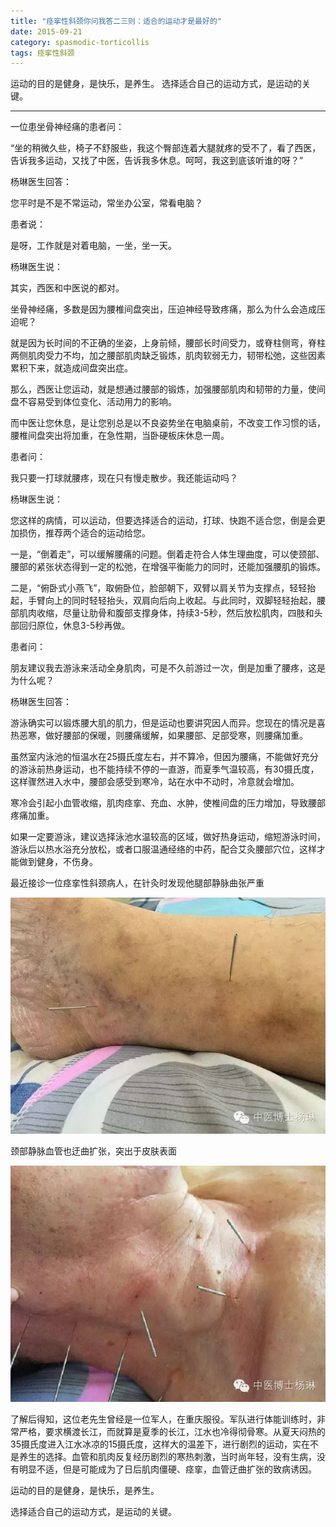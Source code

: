 ```yaml
---
title: "痉挛性斜颈你问我答二三则：适合的运动才是最好的"
date: 2015-09-21
category: spasmodic-torticollis
tags: 痉挛性斜颈
---
```


运动的目的是健身，是快乐，是养生。
选择适合自己的运动方式，是运动的关键。

***

一位患坐骨神经痛的患者问：

“坐的稍微久些，椅子不舒服些，我这个臀部连着大腿就疼的受不了，看了西医，告诉我多运动，又找了中医，告诉我多休息。呵呵，我这到底该听谁的呀？”

杨琳医生回答：

您平时是不是不常运动，常坐办公室，常看电脑？

患者说：

是呀，工作就是对着电脑，一坐，坐一天。

杨琳医生说：

其实，西医和中医说的都对。

坐骨神经痛，多数是因为腰椎间盘突出，压迫神经导致疼痛，那么为什么会造成压迫呢？

就是因为长时间的不正确的坐姿，上身前倾，腰部长时间受力，或脊柱侧弯，脊柱两侧肌肉受力不均，加之腰部肌肉缺乏锻炼，肌肉软弱无力，韧带松弛，这些因素累积下来，就造成间盘突出症。

那么，西医让您运动，就是想通过腰部的锻炼，加强腰部肌肉和韧带的力量，使间盘不容易受到体位变化、活动用力的影响。

而中医让您休息，是让您别总是以不良姿势坐在电脑桌前，不改变工作习惯的话，腰椎间盘突出将加重，在急性期，当卧硬板床休息一周。

患者问：

我只要一打球就腰疼，现在只有慢走散步。我还能运动吗？

杨琳医生说：

您这样的病情，可以运动，但要选择适合的运动，打球、快跑不适合您，倒是会更加损伤，推荐两个适合的运动给您。

一是，“倒着走”，可以缓解腰痛的问题。倒着走符合人体生理曲度，可以使颈部、腰部的紧张状态得到一定的松弛，在增强平衡能力的同时，还能加强腰肌的锻炼。

二是，“俯卧式小燕飞”，取俯卧位，脸部朝下，双臂以肩关节为支撑点，轻轻抬起，手臂向上的同时轻轻抬头，双肩向后向上收起。与此同时，双脚轻轻抬起，腰部肌肉收缩，尽量让肋骨和腹部支撑身体，持续3-5秒，然后放松肌肉，四肢和头部回归原位，休息3-5秒再做。

患者问：

朋友建议我去游泳来活动全身肌肉，可是不久前游过一次，倒是加重了腰疼，这是为什么呢？

杨琳医生回答：

游泳确实可以锻炼腰大肌的肌力，但是运动也要讲究因人而异。您现在的情况是喜热恶寒，做好腰部的保暖，则腰痛缓解，如果腰部、足部受寒，则腰痛加重。

虽然室内泳池的恒温水在25摄氏度左右，并不算冷，但因为腰痛，不能做好充分的游泳前热身运动，也不能持续不停的一直游，而夏季气温较高，有30摄氏度，这样骤然进入水中，腰部会感受到寒冷，站在水中不动时，冷意就会增加。

寒冷会引起小血管收缩，肌肉痉挛、充血、水肿，使椎间盘的压力增加，导致腰部疼痛加重。

如果一定要游泳，建议选择泳池水温较高的区域，做好热身运动，缩短游泳时间，游泳后以热水浴充分放松，或者口服温通经络的中药，配合艾灸腰部穴位，这样才能做到健身，不伤身。

最近接诊一位痉挛性斜颈病人，在针灸时发现他腿部静脉曲张严重

![](/media/2015/09/21-01.jpg)

颈部静脉血管也迂曲扩张，突出于皮肤表面

![](/media/2015/09/21-02.jpg)

了解后得知，这位老先生曾经是一位军人，在重庆服役。军队进行体能训练时，非常严格，要求横渡长江，而就算是夏季的长江，江水也冷得彻骨寒。从夏天闷热的35摄氏度进入江水冰凉的15摄氏度，这样大的温差下，进行剧烈的运动，实在不是养生的选择。血管和肌肉反复经历剧烈的寒热刺激，当时尚年轻，没有生病，没有明显不适，但是可能成为了日后肌肉僵硬、痉挛，血管迂曲扩张的致病诱因。

运动的目的是健身，是快乐，是养生。

选择适合自己的运动方式，是运动的关键。



